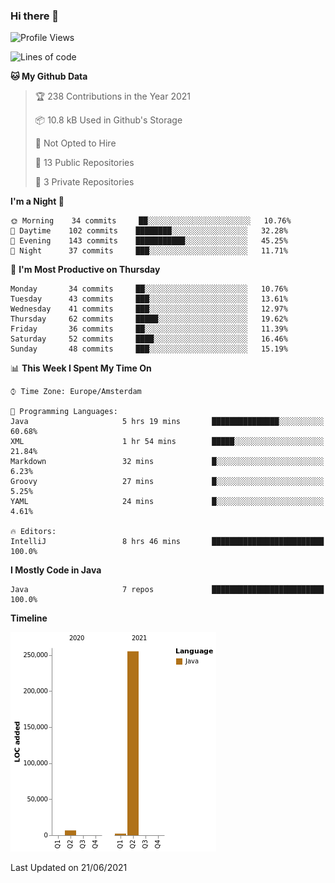 ### Hi there 👋


<!--START_SECTION:waka-->
![Profile Views](http://img.shields.io/badge/Profile%20Views-0-blue)

![Lines of code](https://img.shields.io/badge/From%20Hello%20World%20I%27ve%20Written-264010%20lines%20of%20code-blue)

**🐱 My Github Data** 

> 🏆 238 Contributions in the Year 2021
 > 
> 📦 10.8 kB Used in Github's Storage 
 > 
> 🚫 Not Opted to Hire
 > 
> 📜 13 Public Repositories 
 > 
> 🔑 3 Private Repositories  
 > 
**I'm a Night 🦉** 

```text
🌞 Morning    34 commits     ██░░░░░░░░░░░░░░░░░░░░░░░   10.76% 
🌆 Daytime    102 commits    ████████░░░░░░░░░░░░░░░░░   32.28% 
🌃 Evening    143 commits    ███████████░░░░░░░░░░░░░░   45.25% 
🌙 Night      37 commits     ███░░░░░░░░░░░░░░░░░░░░░░   11.71%

```
📅 **I'm Most Productive on Thursday** 

```text
Monday       34 commits     ██░░░░░░░░░░░░░░░░░░░░░░░   10.76% 
Tuesday      43 commits     ███░░░░░░░░░░░░░░░░░░░░░░   13.61% 
Wednesday    41 commits     ███░░░░░░░░░░░░░░░░░░░░░░   12.97% 
Thursday     62 commits     █████░░░░░░░░░░░░░░░░░░░░   19.62% 
Friday       36 commits     ██░░░░░░░░░░░░░░░░░░░░░░░   11.39% 
Saturday     52 commits     ████░░░░░░░░░░░░░░░░░░░░░   16.46% 
Sunday       48 commits     ███░░░░░░░░░░░░░░░░░░░░░░   15.19%

```


📊 **This Week I Spent My Time On** 

```text
⌚︎ Time Zone: Europe/Amsterdam

💬 Programming Languages: 
Java                     5 hrs 19 mins       ███████████████░░░░░░░░░░   60.68% 
XML                      1 hr 54 mins        █████░░░░░░░░░░░░░░░░░░░░   21.84% 
Markdown                 32 mins             █░░░░░░░░░░░░░░░░░░░░░░░░   6.23% 
Groovy                   27 mins             █░░░░░░░░░░░░░░░░░░░░░░░░   5.25% 
YAML                     24 mins             █░░░░░░░░░░░░░░░░░░░░░░░░   4.61%

🔥 Editors: 
IntelliJ                 8 hrs 46 mins       █████████████████████████   100.0%

```

**I Mostly Code in Java** 

```text
Java                     7 repos             █████████████████████████   100.0%

```


**Timeline**

![Chart not found](https://raw.githubusercontent.com/powercasgamer/powercasgamer/master/charts/bar_graph.png) 


 Last Updated on 21/06/2021
<!--END_SECTION:waka-->
